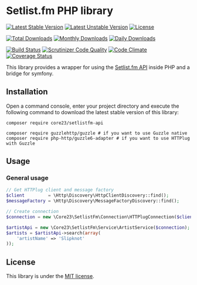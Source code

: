 Setlist.fm PHP library
======================
[![Latest Stable Version](https://poser.pugx.org/core23/setlistfm-api/v/stable)](https://packagist.org/packages/core23/setlistfm-api)
[![Latest Unstable Version](https://poser.pugx.org/core23/setlistfm-api/v/unstable)](https://packagist.org/packages/core23/setlistfm-api)
[![License](https://poser.pugx.org/core23/setlistfm-api/license)](LICENSE.md)

[![Total Downloads](https://poser.pugx.org/core23/setlistfm-api/downloads)](https://packagist.org/packages/core23/setlistfm-api)
[![Monthly Downloads](https://poser.pugx.org/core23/setlistfm-api/d/monthly)](https://packagist.org/packages/core23/setlistfm-api)
[![Daily Downloads](https://poser.pugx.org/core23/setlistfm-api/d/daily)](https://packagist.org/packages/core23/setlistfm-api)

[![Build Status](https://travis-ci.org/core23/setlistfm-php-api.svg)](http://travis-ci.org/core23/setlistfm-php-api)
[![Scrutinizer Code Quality](https://scrutinizer-ci.com/g/core23/setlistfm-php-api/badges/quality-score.png)](https://scrutinizer-ci.com/g/core23/setlistfm-php-api/)
[![Code Climate](https://codeclimate.com/github/core23/setlistfm-php-api/badges/gpa.svg)](https://codeclimate.com/github/core23/setlistfm-php-api)
[![Coverage Status](https://coveralls.io/repos/core23/setlistfm-php-api/badge.svg)](https://coveralls.io/r/core23/setlistfm-php-api)

This library provides a wrapper for using the [Setlist.fm API] inside PHP and a bridge for symfony.

## Installation

Open a command console, enter your project directory and execute the following command to download the latest stable version of this library:

```
composer require core23/setlistfm-api

composer require guzzlehttp/guzzle # if you want to use Guzzle native
composer require php-http/guzzle6-adapter # if you want to use HTTPlug with Guzzle
```

## Usage

### General usage
```php
// Get HTTPlug client and message factory
$client         = \Http\Discovery\HttpClientDiscovery::find();
$messageFactory = \Http\Discovery\MessageFactoryDiscovery::find();

// Create connection
$connection = new \Core23\SetlistFm\Connection\HTTPlugConnection($client, $messageFactory);

$artistApi = new \Core23\SetlistFm\Service\ArtistService($connection);
$artists = $artistApi->search(array(
    'artistName' => 'Slipknot'
));
```

## License

This library is under the [MIT license](LICENSE.md).

[HTTPlug]: http://docs.php-http.org/en/latest/index.html
[Setlist.fm API]: https://api.setlist.fm
